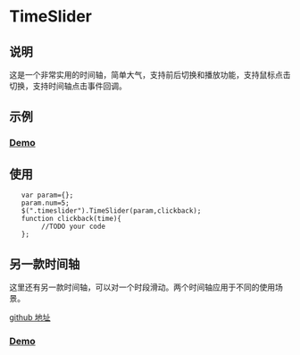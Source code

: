 # TimeSlider #
## 说明 ##
这是一个非常实用的时间轴，简单大气，支持前后切换和播放功能，支持鼠标点击切换，支持时间轴点击事件回调。

## 示例 ##
### [Demo](https://unique1319.github.io/TimeSlider2) ###

## 使用 ##
```
   var param={};
   param.num=5;
   $(".timeslider").TimeSlider(param,clickback);
   function clickback(time){
    	//TODO your code
   };
```

## 另一款时间轴 ##
这里还有另一款时间轴，可以对一个时段滑动。两个时间轴应用于不同的使用场景。
 
 [github 地址](https://github.com/unique1319/TimeSlider)
### [Demo](https://unique1319.github.io/TimeSlider/annoy/annoy.html) ###
